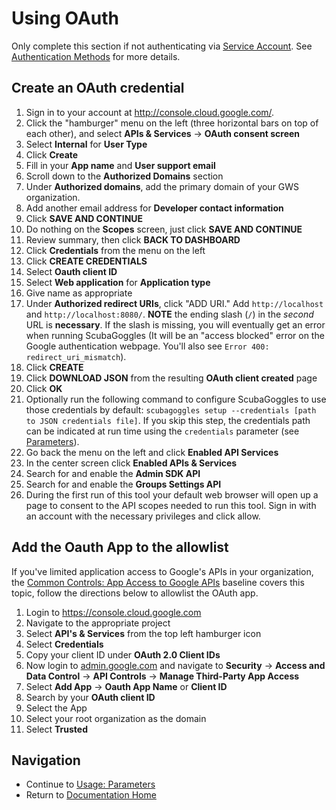 # Using OAuth
Only complete this section if not authenticating via [Service Account](ServiceAccount.md). See [Authentication Methods](AuthenticationMethods.md) for more details.

## Create an OAuth credential
1. Sign in to your account at http://console.cloud.google.com/.
1. Click the "hamburger" menu on the left (three horizontal
bars on top of each other), and select **APIs & Services** -> **OAuth consent screen**
1. Select **Internal** for **User Type**
1. Click **Create**
1. Fill in your **App name** and **User support email**
1. Scroll down to the **Authorized Domains** section
1. Under **Authorized domains**, add the primary domain of your GWS organization.
1. Add another email address for **Developer contact information**
1. Click **SAVE AND CONTINUE**
1. Do nothing on the **Scopes** screen, just click **SAVE AND CONTINUE**
1. Review summary, then click **BACK TO DASHBOARD**
1. Click **Credentials** from the menu on the left
1. Click **CREATE CREDENTIALS**
1. Select **Oauth client ID**
1. Select **Web application** for **Application type**
1. Give name as appropriate
1. Under **Authorized redirect URIs**, click "ADD URI." Add `http://localhost`
   and `http://localhost:8080/`. **NOTE** the ending slash (`/`) in the *second*
   URL is **necessary**.  If the slash is missing, you will eventually get an
   error when running ScubaGoggles (It will be an "access blocked" error on the
   Google authentication webpage.  You'll also see `Error 400:
   redirect_uri_mismatch`).
1. Click **CREATE**
1. Click **DOWNLOAD JSON** from the resulting **OAuth client created** page
1. Click **OK**
1. Optionally run the following command to configure ScubaGoggles to use those credentials by default: `scubagoggles setup --credentials [path to JSON credentials file]`. If you skip this step, the credentials path can be indicated at run time using the `credentials` parameter (see [Parameters](/docs/usage/Parameters.md)).
1. Go back the menu on the left and click **Enabled API Services**
1. In the center screen click **Enabled APIs & Services**
1. Search for and enable the **Admin SDK API**
1. Search for and enable the **Groups Settings API**
1. During the first run of this tool your default web browser will open up a page to consent to the API scopes needed to run this tool. Sign in
with an account with the necessary privileges and click allow.

## Add the Oauth App to the allowlist
If you've limited application access to Google's APIs in your organization, the [Common Controls: App Access to Google APIs](../../scubagoggles/baselines/commoncontrols.md#10-app-access-to-google-apis) baseline covers this topic, follow the directions below to allowlist the OAuth app.

1. Login to https://console.cloud.google.com
2. Navigate to the appropriate project
3. Select **API's & Services** from the top left hamburger icon
4. Select **Credentials**
5. Copy your client ID under **OAuth 2.0 Client IDs**
6. Now login to [admin.google.com](https://admin.google.com/) and navigate to **Security** -> **Access and Data Control** -> **API Controls** -> **Manage Third-Party App Access**
7. Select **Add App** -> **Oauth App Name** or **Client ID**
8. Search by your **OAuth client ID**
9. Select the App
10. Select your root organization as the domain
11. Select **Trusted**

## Navigation
- Continue to [Usage: Parameters](../usage/Parameters.md)
- Return to [Documentation Home](/README.md)
